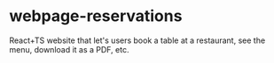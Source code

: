 # webpage-reservations
React+TS website that let's users book a table at a restaurant, see the menu, download it as a PDF, etc.
